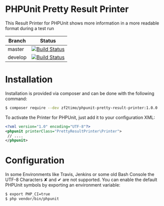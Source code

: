 # PHPUnit Pretty Result Printer

This Result Printer for PHPUnit shows more information in a more readable format during a test run

Branch  | Status
------- | ------
master  | [![Build Status](https://travis-ci.org/zf2timo/PHPUnitPrettyResultPrinter.svg?branch=master)](https://travis-ci.org/zf2timo/PHPUnitPrettyResultPrinter)
develop  | [![Build Status](https://travis-ci.org/zf2timo/PHPUnitPrettyResultPrinter.svg?branch=develop)](https://travis-ci.org/zf2timo/PHPUnitPrettyResultPrinter)

# Installation

Installation is provided via composer and can be done with the following command:
```bash 
$ composer require --dev zf2timo/phpunit-pretty-result-printer:1.0.0
```

To activate the Printer for PHPUnit, just add it to your configuration XML:
```xml
<?xml version="1.0" encoding="UTF-8"?>
<phpunit printerClass="PrettyResultPrinter\Printer">
 // ....
</phpunit>
```
# Configuration

In some Environments like Travis, Jenkins or some old Bash Console the UTF-8 Characters ✘ and ✔ are not supported.
You can enable the default PHPUnit symbols by exporting an environment variable:
 ```bash
 $ export PHP_CI=true
 $ php vendor/bin/phpunit
 ```
